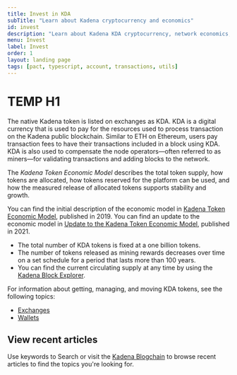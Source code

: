 ```yaml
---
title: Invest in KDA
subTitle: "Learn about Kadena cryptocurrency and economics"
id: invest
description: "Learn about Kadena KDA cryptocurrency, network economics, and the availability of KDA on exchanges."
menu: Invest
label: Invest
order: 1
layout: landing page
tags: [pact, typescript, account, transactions, utils]
---
```


# TEMP H1 

The native Kadena token is listed on exchanges as KDA.
KDA is a digital currency that is used to pay for the resources used to process transaction on the Kadena public blockchain. 
Similar to ETH on Ethereum, users pay transaction fees to have their transactions included in a block using KDA.
KDA is also used to compensate the node operators—often referred to as miners—for validating transactions and adding blocks to the network.

The *Kadena Token Economic Model* describes the total token supply, how tokens are allocated, how tokens reserved for the platform can be used, and how the measured release of allocated tokens supports stability and growth.

You can find the initial description of the economic model in
[Kadena Token Economic Model](/blogchain/2019/the-kadena-token-economic-model-2019-10-30), published in 2019.
You can find an update to the economic model in [Update to the Kadena Token Economic Model](/blogchain/2021/update-to-the-kadena-token-economic-model-2021-01-29), published in 2021.

- The total number of KDA tokens is fixed at a one billion tokens. 
- The number of tokens released as mining rewards decreases over time on a set schedule for a period that lasts more than 100 years.
- You can find the current circulating supply at any time by using the [Kadena Block Explorer](https://explorer.chainweb.com/mainnet).

For information about getting, managing, and moving KDA tokens, see the following topics:

- [Exchanges](/invest/exchanges)
- [Wallets](/invest/wallets)

## View recent articles

Use keywords to Search or visit the [Kadena Blogchain](https://www.kadena.io/blog) to browse recent articles to find the topics you're looking for.
